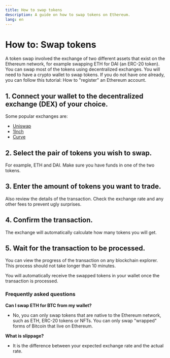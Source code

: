 ```yaml
---
title: How to swap tokens
description: A guide on how to swap tokens on Ethereum.
lang: en
---
```


# How to: Swap tokens

A token swap involved the exchange of two different assets that exist on the Ethereum network, for example swapping ETH for DAI (an ERC-20 token). You can swap most of the tokens using decentralized exchanges. You will need to have a crypto wallet to swap tokens. If you do not have one already, you can follow this tutorial: How to "register" an Ethereum account.

## 1. Connect your wallet to the decentralized exchange (DEX) of your choice.

Some popular exchanges are:

- [Uniswap](https://app.uniswap.org/#/swap)
- [1Inch](https://app.1inch.io/#/1/unified/swap/ETH/DAI)
- [Curve](https://curve.fi/#/ethereum/swap)

## 2. Select the pair of tokens you wish to swap. 
For example, ETH and DAI. Make sure you have funds in one of the two tokens.

## 3. Enter the amount of tokens you want to trade. 

Also review the details of the transaction. Check the exchange rate and any other fees to prevent ugly surprises.

## 4. Confirm the transaction.

The exchange will automatically calculate how many tokens you will get.

## 5. Wait for the transaction to be processed.

You can view the progress of the transaction on any blockchain explorer. This process should not take longer than 10 minutes. 

You will automatically receive the swapped tokens in your wallet once the transaction is processed.

### Frequently asked questions

**Can I swap ETH for BTC from my wallet?**

- No, you can only swap tokens that are native to the Ethereum network, such as ETH, ERC-20 tokens or NFTs. You can only swap "wrapped" forms of Bitcoin that live on Ethereum.

**What is slippage?**

- It is the difference between your expected exchange rate and the actual rate.
